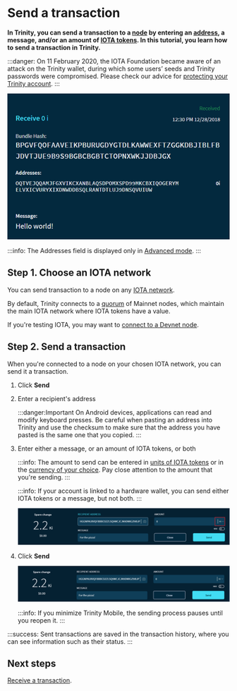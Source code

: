 # Send a transaction

**In Trinity, you can send a transaction to a [node](root://getting-started/0.1/network/nodes.md) by entering an [address](root://getting-started/0.1/clients/addresses.md), a message, and/or an amount of [IOTA tokens](root://getting-started/0.1/clients/token.md). In this tutorial, you learn how to send a transaction in Trinity.**

:::danger:
On 11 February 2020, the IOTA Foundation became aware of an attack on the Trinity wallet, during which some users’ seeds and Trinity passwords were compromised. Please check our advice for [protecting your Trinity account](../how-to-guides/protect-trinity-account.md).
:::

![A received transaction](../images/trinity-receive-message.png)

:::info:
The Addresses field is displayed only in [Advanced mode](../how-to-guides/change-the-general-settings.md).
:::

## Step 1. Choose an IOTA network

You can send transaction to a node on any [IOTA network](root://getting-started/0.1/network/iota-networks.md).

By default, Trinity connects to a [quorum](../concepts/node-quorum.md) of Mainnet nodes, which maintain the main IOTA network where IOTA tokens have a value.

If you're testing IOTA, you may want to [connect to a Devnet node](../how-to-guides/connect-to-a-custom-node.md).

## Step 2. Send a transaction

When you're connected to a node on your chosen IOTA network, you can send it a transaction.

1. Click **Send**

2. Enter a recipient's address

    :::danger:Important
    On Android devices, applications can read and modify keyboard presses. Be careful when pasting an address into Trinity and use the checksum to make sure that the address you have pasted is the same one that you copied.
    :::

3. Enter either a message, or an amount of IOTA tokens, or both

    :::info:
    The amount to send can be entered in [units of IOTA tokens](root://getting-started/0.1/clients/token.md#units-of-iota-tokens) or in the [currency of your choice](../how-to-guides/change-the-general-settings.md). Pay close attention to the amount that you're sending.
    :::

    :::info:
    If your account is linked to a hardware wallet, you can send either IOTA tokens or a message, but not both.
    :::

    ![IOTA units](../images/sending-value-highlighted.png)
    
4. Click **Send**

    ![Sending IOTA tokens](../images/send.png)

    :::info:
    If you minimize Trinity Mobile, the sending process pauses until you reopen it.
    :::

:::success:
Sent transactions are saved in the transaction history, where you can see information such as their status.
:::

## Next steps

[Receive a transaction](../how-to-guides/receive-a-transaction.md).

